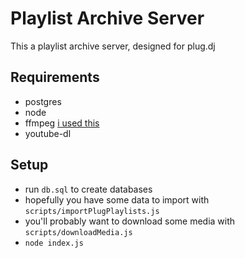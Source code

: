 # Playlist Archive Server

This a playlist archive server, designed for plug.dj

## Requirements

* postgres
* node
* ffmpeg [i used this](https://trac.ffmpeg.org/wiki/CompilationGuide/Ubuntu)
* youtube-dl

## Setup

* run `db.sql` to create databases
* hopefully you have some data to import with `scripts/importPlugPlaylists.js`
* you'll probably want to download some media with `scripts/downloadMedia.js`
* `node index.js`
